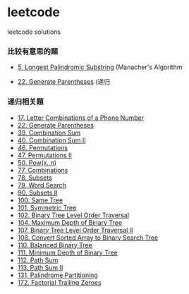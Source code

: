 # leetcode
leetcode solutions  

### 比较有意思的题

- [5. Longest Palindromic Substring](https://github.com/cucluoting/leetcode/blob/master/005_LongestPalindromicSubstring.md) (Manacher's Algorithm

- [22. Generate Parentheses](https://github.com/cucluoting/leetcode/blob/master/022_GenerateParentheses.md) (递归

### 递归相关题

- [17. Letter Combinations of a Phone Number](https://github.com/cucluoting/leetcode/blob/master/017_LetterCombinationsOfAPhoneNumber.md)
- [22. Generate Parentheses](https://github.com/cucluoting/leetcode/blob/master/022_GenerateParentheses.md)
- [39. Combination Sum](https://github.com/cucluoting/leetcode/blob/master/039_CombinationSum.md)
- [40. Combination Sum II](https://github.com/cucluoting/leetcode/blob/master/040_CombinationSumII.md)
- [46. Permutations](https://github.com/cucluoting/leetcode/blob/master/046_Permutations.md)
- [47. Permutations II](https://github.com/cucluoting/leetcode/blob/master/047_PermutationsII.md)
- [50. Pow(x, n)](https://github.com/cucluoting/leetcode/blob/master/050_Pow(x%2C%20n).md)
- [77. Combinations](https://github.com/cucluoting/leetcode/blob/master/077_Combinations.md)
- [78. Subsets](https://github.com/cucluoting/leetcode/blob/master/078_Subsets.md)
- [79. Word Search](https://github.com/cucluoting/leetcode/blob/master/079_WordSearch.md)
- [90. Subsets II](https://github.com/cucluoting/leetcode/blob/master/090_SubsetsII.md)
- [100. Same Tree](https://github.com/cucluoting/leetcode/blob/master/100_SameTree.md)
- [101. Symmetric Tree](https://github.com/cucluoting/leetcode/blob/master/101_SymmetricTree.md)
- [102. Binary Tree Level Order Traversal](https://github.com/cucluoting/leetcode/blob/master/102_BinaryTreeLevelOrderTraversal.md)
- [104. Maximum Depth of Binary Tree](https://github.com/cucluoting/leetcode/blob/master/104_MaximumDepthOfBinaryTree.md)
- [107. Binary Tree Level Order Traversal II](https://github.com/cucluoting/leetcode/blob/master/107_BinaryTreeLevelOrderTraversalII.md)
- [108. Convert Sorted Array to Binary Search Tree](https://github.com/cucluoting/leetcode/blob/master/108_ConvertSortedArrayToBinarySearchTree.md)
- [110. Balanced Binary Tree](https://github.com/cucluoting/leetcode/blob/master/110_BalancedBinaryTree.md)
- [111. Minimum Depth of Binary Tree](https://github.com/cucluoting/leetcode/blob/master/111_MinimumDepthOfBinaryTree.md)
- [112. Path Sum](https://github.com/cucluoting/leetcode/blob/master/112_PathSum.md)
- [113. Path Sum II](https://github.com/cucluoting/leetcode/blob/master/113_PathSumII.md)
- [131. Palindrome Partitioning](https://github.com/cucluoting/leetcode/blob/master/131_PalindromePartitioning.md)
- [172. Factorial Trailing Zeroes](https://github.com/cucluoting/leetcode/blob/master/172_FactorialTrailingZeroes.md)
